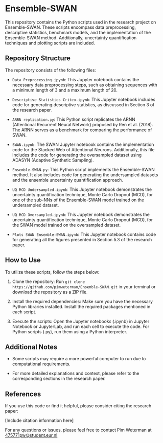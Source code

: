 # Ensemble-SWAN 

This repository contains the Python scripts used in the research project on Ensemble-SWAN. These scripts encompass data preprocessing, descriptive statistics, benchmark models, and the implementation of the Ensemble-SWAN method. Additionally, uncertainty quantification techniques and plotting scripts are included.

## Repository Structure

The repository consists of the following files:

- `Data Preprocessing.ipynb`: This Jupyter notebook contains the necessary data preprocessing steps, such as obtaining sequences with a minimum length of 3 and a maximum length of 20.

- `Descriptive Statistics Criteo.ipynb`: This Jupyter notebook includes code for generating descriptive statistics, as discussed in Section 3 of the research paper.

- `ARRN replication.py`: This Python script replicates the ARNN (Attentional Recurrent Neural Network) proposed by Ren et al. (2018). The ARNN serves as a benchmark for comparing the performance of SWAN.

- `SWAN.ipynb`: The SWAN Jupyter notebook contains the implementation code for the Stacked Web of Attentional Neurons. Additionally, this file includes the code for generating the oversampled dataset using ADASYN (Adaptive Synthetic Sampling).

- `Ensemble-SWAN.py`: This Python script implements the Ensemble-SWAN method. It also includes code for generating the undersampled datasets and the ensemble uncertainty quantification approach.

- `UQ MCD Undersampled.ipynb`: This Jupyter notebook demonstrates the uncertainty quantification technique, Monte Carlo Dropout (MCD), for one of the sub-NNs of the Ensemble-SWAN model trained on the undersampled dataset.

- `UQ MCD Oversampled.ipynb`: This Jupyter notebook demonstrates the uncertainty quantification technique, Monte Carlo Dropout (MCD), for the SWAN model trained on the oversampled dataset.

- `Plots SWAN Ensemble-SWAN.ipynb`: This Jupyter notebook contains code for generating all the figures presented in Section 5.3 of the research paper.

## How to Use

To utilize these scripts, follow the steps below:

1. Clone the repository: Run `git clone https://github.com/pimweterman/Ensemble-SWAN.git` in your terminal or download the repository as a ZIP file.

2. Install the required dependencies: Make sure you have the necessary Python libraries installed. Install the required packages mentioned in each script.

3. Execute the scripts: Open the Jupyter notebooks (.ipynb) in Jupyter Notebook or JupyterLab, and run each cell to execute the code. For Python scripts (.py), run them using a Python interpreter.

## Additional Notes

- Some scripts may require a more powerful computer to run due to computational requirements.

- For more detailed explanations and context, please refer to the corresponding sections in the research paper.

## References

If you use this code or find it helpful, please consider citing the research paper:

[Include citation information here]

For any questions or issues, please feel free to contact Pim Weterman at 475771pw@student.eur.nl

